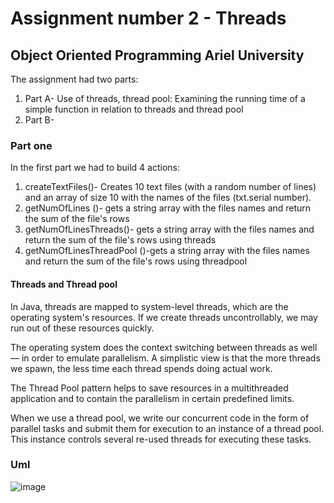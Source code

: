 

# Assignment number 2 - Threads
## Object Oriented Programming Ariel University

The assignment had two parts:
1. Part A- Use of threads, thread pool: Examining the running time of a simple function in relation to threads and thread pool
2. Part B- 

### Part one

In the first part we had to build 4 actions:
1. createTextFiles()- Creates 10 text files (with a random number of lines) and an array of size 10 with the names of the files (txt.serial number).
2. getNumOfLines ()- gets a string array with the files names and return the sum of the file's rows
3. getNumOfLinesThreads()- gets a string array with the files names and return the sum of the file's rows using threads
4. getNumOfLinesThreadPool ()-gets a string array with the files names and return the sum of the file's rows using threadpool


#### Threads and Thread pool
In Java, threads are mapped to system-level threads, which are the operating system's resources. If we create threads uncontrollably, we may run out of these resources quickly.

The operating system does the context switching between threads as well — in order to emulate parallelism. A simplistic view is that the more threads we spawn, the less time each thread spends doing actual work.

The Thread Pool pattern helps to save resources in a multithreaded application and to contain the parallelism in certain predefined limits.

When we use a thread pool, we write our concurrent code in the form of parallel tasks and submit them for execution to an instance of a thread pool. This instance controls several re-used threads for executing these tasks.

### Uml
![image](https://user-images.githubusercontent.com/95377680/211935055-5037b316-bfe1-4195-bb7a-8d8fc44c1847.png)

